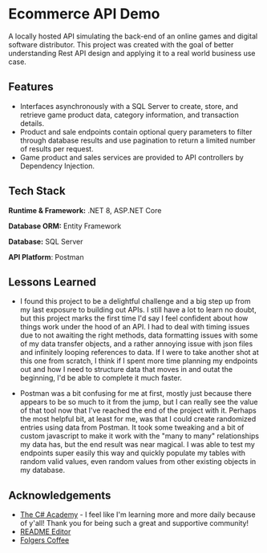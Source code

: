 # Ecommerce API Demo

A locally hosted API simulating the back-end of an online games and digital software distributor. This project was created with the goal of better understanding Rest API design and applying it to a real world business use case.
## Features

- Interfaces asynchronously with a SQL Server to create, store, and retrieve game product data, category information, and transaction details.
- Product and sale endpoints contain optional query parameters to filter through database results and use pagination to return a limited number of results per request.
- Game product and sales services are provided to API controllers by Dependency Injection.



## Tech Stack

**Runtime & Framework:** .NET 8, ASP.NET Core

**Database ORM:** Entity Framework

**Database:** SQL Server

**API Platform**: Postman


## Lessons Learned

- I found this project to be a delightful challenge and a big step up from my last exposure to building out APIs. I still have a lot to learn no doubt, but this project marks the first time I'd say I feel confident about how things work under the hood of an API. I had to deal with timing issues due to not awaiting the right methods, data formatting issues with some of my data transfer objects, and a rather annoying issue with json files and infinitely looping references to data. If I were to take another shot at this one from scratch, I think if I spent more time planning my endpoints out and how I need to structure data that moves in and outat the beginning, I'd be able to complete it much faster. 

- Postman was a bit confusing for me at first, mostly just because there appears to be so much to it from the jump, but I can really see the value of that tool now that I've reached the end of the project with it. Perhaps the most helpful bit, at least for me, was that I could create randomized entries using data from Postman. It took some tweaking and a bit of custom javascript to make it work with the "many to many" relationships my data has, but the end result was near magical. I was able to test my endpoints super easily this way and quickly populate my tables with random valid values, even random values from other existing objects in my database.
## Acknowledgements

 - [The C# Academy](https://www.thecsharpacademy.com/) - I feel like I'm learning more and more daily because of y'all! Thank you for being such a great and supportive community!
 - [README Editor](https://readme.so/editor)
 - [Folgers Coffee](https://www.folgerscoffee.com)

